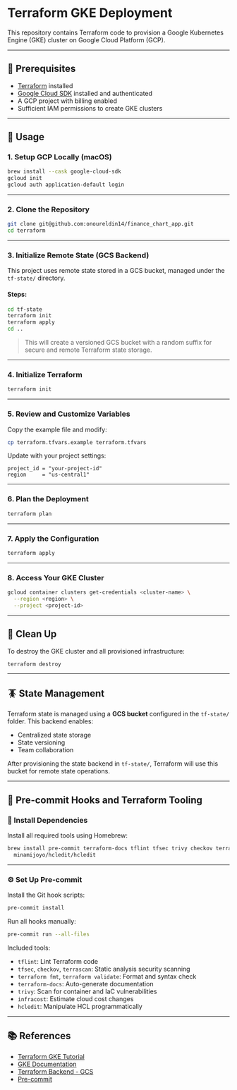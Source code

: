 # Terraform GKE Deployment

This repository contains Terraform code to provision a Google Kubernetes Engine (GKE) cluster on Google Cloud Platform (GCP).

---

## 📌 Prerequisites

* [Terraform](https://developer.hashicorp.com/terraform/downloads) installed
* [Google Cloud SDK](https://cloud.google.com/sdk/docs/install) installed and authenticated
* A GCP project with billing enabled
* Sufficient IAM permissions to create GKE clusters

---

## 🚀 Usage

### 1. Setup GCP Locally (macOS)

```sh
brew install --cask google-cloud-sdk
gcloud init
gcloud auth application-default login
```

---

### 2. Clone the Repository

```sh
git clone git@github.com:onoureldin14/finance_chart_app.git
cd terraform
```

---

### 3. Initialize Remote State (GCS Backend)

This project uses remote state stored in a GCS bucket, managed under the `tf-state/` directory.

#### Steps:

```sh
cd tf-state
terraform init
terraform apply
cd ..
```

> This will create a versioned GCS bucket with a random suffix for secure and remote Terraform state storage.

---

### 4. Initialize Terraform

```sh
terraform init
```

---

### 5. Review and Customize Variables

Copy the example file and modify:

```sh
cp terraform.tfvars.example terraform.tfvars
```

Update with your project settings:

```hcl
project_id = "your-project-id"
region     = "us-central1"
```

---

### 6. Plan the Deployment

```sh
terraform plan
```

---

### 7. Apply the Configuration

```sh
terraform apply
```

---

### 8. Access Your GKE Cluster

```sh
gcloud container clusters get-credentials <cluster-name> \
  --region <region> \
  --project <project-id>
```

---

## 🪼 Clean Up

To destroy the GKE cluster and all provisioned infrastructure:

```sh
terraform destroy
```

---

## 🪳 State Management

Terraform state is managed using a **GCS bucket** configured in the `tf-state/` folder.
This backend enables:

* Centralized state storage
* State versioning
* Team collaboration

After provisioning the state backend in `tf-state/`, Terraform will use this bucket for remote state operations.

---

## 📆 Pre-commit Hooks and Terraform Tooling

### 📅 Install Dependencies

Install all required tools using Homebrew:

```sh
brew install pre-commit terraform-docs tflint tfsec trivy checkov terrascan infracost tfupdate jq \
  minamijoyo/hcledit/hcledit
```

---

### ⚙️ Set Up Pre-commit

Install the Git hook scripts:

```sh
pre-commit install
```

Run all hooks manually:

```sh
pre-commit run --all-files
```

Included tools:

* `tflint`: Lint Terraform code
* `tfsec`, `checkov`, `terrascan`: Static analysis security scanning
* `terraform fmt`, `terraform validate`: Format and syntax check
* `terraform-docs`: Auto-generate documentation
* `trivy`: Scan for container and IaC vulnerabilities
* `infracost`: Estimate cloud cost changes
* `hcledit`: Manipulate HCL programmatically

---

## 📚 References

* [Terraform GKE Tutorial](https://developer.hashicorp.com/terraform/tutorials/kubernetes/gke)
* [GKE Documentation](https://cloud.google.com/kubernetes-engine/docs)
* [Terraform Backend - GCS](https://developer.hashicorp.com/terraform/language/settings/backends/gcs)
* [Pre-commit](https://pre-commit.com/)
